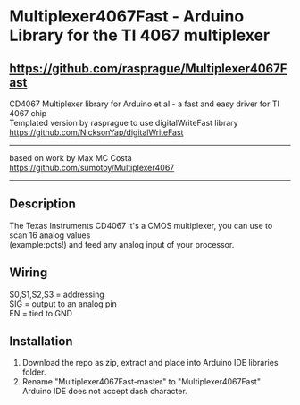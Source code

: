 # Multiplexer4067Fast - Arduino Library for the TI 4067 multiplexer
https://github.com/rasprague/Multiplexer4067Fast
--------------------------------------------------
CD4067 Multiplexer library for Arduino et al - a fast and easy driver for TI 4067 chip  
Templated version by rasprague to use digitalWriteFast library https://github.com/NicksonYap/digitalWriteFast

-------------------------------------------------------------------------
based on work by Max MC Costa https://github.com/sumotoy/Multiplexer4067

-------------------------------------------------------------------------------------
## Description
The Texas Instruments CD4067 it's a CMOS multiplexer, you can use to scan 16 analog values  
(example:pots!) and feed any analog input of your processor.

## Wiring
S0,S1,S2,S3 = addressing  
SIG = output to an analog pin  
EN = tied to GND

## Installation
1. Download the repo as zip, extract and place into Arduino IDE libraries folder.
2. Rename "Multiplexer4067Fast-master" to "Multiplexer4067Fast" Arduino IDE does not accept dash character.
